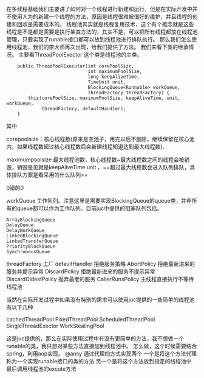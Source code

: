 在多线程基础我们主要讲了如何对一个线程进行新建和运行，但是在实际开发中并不使用人为的新建一个线程的方法，原因是线程很难被很好的维护，并且线程的创建和回收是需要成本的。
线程池其实就是线程复用技术，这个有个概念就是这些线程是不是都是需要是执行某类方法的，其实不是，可以把所有线程都放在线程池管理，只要实现了runable接口都可以放到线程池进行排队执行。
那么我们怎么使用线程池，我们的李大师再次出现，给我们提供了方法。
我们来看下类的继承情况。
主要看ThreadPoolExector 这个类是线程池的主类。

```
    public ThreadPoolExecutor(int corePoolSize,
                              int maximumPoolSize,
                              long keepAliveTime,
                              TimeUnit unit,
                              BlockingQueue<Runnable> workQueue,
                              ThreadFactory threadFactory) {
        this(corePoolSize, maximumPoolSize, keepAliveTime, unit, workQueue,
             threadFactory, defaultHandler);
    }
```
其中 

corepoolsize：核心线程数(原来是空池子，用完以后不删除，继续保留在核心池内，如果线程数超过核心线程数后会新建线程知道达到最大线程数)、

maximumpoolsize 最大线程池数，核心线程数~最大线程数之间的线程会被销毁，销毁是见就是keepAliveTime unit ，==超过最大线程数会进入队列排队，具体排队方案是看采用的什么队列==

0错的0

workQueue 工作队列。注意这里是需要实现BlockingQueue的queue类，并非所有的queue都可以作为工作队列。目前juc中提供的阻塞队列包括。

    ArrayBlockingQueue
    DelayQueue
    DelayWorkQueue
    LinkedBlockingQueue
    LinkedTransferQueue
    PriorityBlockQueue
    SynchronousQueue
    

threadFactory 工厂
defaultHandler 拒绝服务策略
AbortPolicy
拒绝最新进来的服务并提示异常
DiscardPolicy
拒绝最新进来的服务不提示异常
DiscardOldestPolicy
抛弃最老的服务
CallerRunsPolicy
主线程直接执行不等待线程池


当然在实际开发过程中如果没有特别的需求可以使用juc提供的一些简单的线程池
有以下几种

cachedThreadPool
FixedThreadPool
ScheduledThreadPool
SingleThreadExector
WorkStealingPool

这是juc提供的，那么在实际使用过程中有没有更简单的方法，我不想做一个runable的类，我只想对某些方法直接加到线程池中。
怎么做，这个时候需要结合spring，利用aop实现。
@ansy
通过代理的方式实现两个
一个是将这个方法代理称为一个实现runable接口的类的方法
另一个是将这个方法放到指定的线程池中
最后调用线程池的excute方法